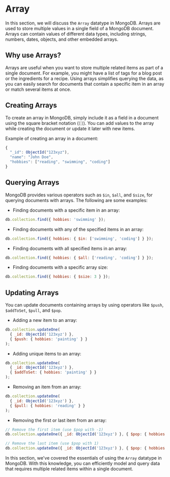 # Array

In this section, we will discuss the `Array` datatype in MongoDB. Arrays are used to store multiple values in a single field of a MongoDB document. Arrays can contain values of different data types, including strings, numbers, dates, objects, and other embedded arrays.

## Why use Arrays?

Arrays are useful when you want to store multiple related items as part of a single document. For example, you might have a list of tags for a blog post or the ingredients for a recipe. Using arrays simplifies querying the data, as you can easily search for documents that contain a specific item in an array or match several items at once.

## Creating Arrays

To create an array in MongoDB, simply include it as a field in a document using the square bracket notation (`[]`). You can add values to the array while creating the document or update it later with new items.

Example of creating an array in a document:

```javascript
{
  "_id": ObjectId("123xyz"),
  "name": "John Doe",
  "hobbies": ["reading", "swimming", "coding"]
}
```

## Querying Arrays

MongoDB provides various operators such as `$in`, `$all`, and `$size`, for querying documents with arrays. The following are some examples:

- Finding documents with a specific item in an array:

```javascript
db.collection.find({ hobbies: 'swimming' });
```

- Finding documents with any of the specified items in an array:

```javascript
db.collection.find({ hobbies: { $in: ['swimming', 'coding'] } });
```

- Finding documents with all specified items in an array:

```javascript
db.collection.find({ hobbies: { $all: ['reading', 'coding'] } });
```

- Finding documents with a specific array size:

```javascript
db.collection.find({ hobbies: { $size: 3 } });
```

## Updating Arrays

You can update documents containing arrays by using operators like `$push`, `$addToSet`, `$pull`, and `$pop`.

- Adding a new item to an array:

```javascript
db.collection.updateOne(
  { _id: ObjectId('123xyz') },
  { $push: { hobbies: 'painting' } }
);
```

- Adding unique items to an array:

```javascript
db.collection.updateOne(
  { _id: ObjectId('123xyz') },
  { $addToSet: { hobbies: 'painting' } }
);
```

- Removing an item from an array:

```javascript
db.collection.updateOne(
  { _id: ObjectId('123xyz') },
  { $pull: { hobbies: 'reading' } }
);
```

- Removing the first or last item from an array:

```javascript
// Remove the first item (use $pop with -1)
db.collection.updateOne({ _id: ObjectId('123xyz') }, { $pop: { hobbies: -1 } });

// Remove the last item (use $pop with 1)
db.collection.updateOne({ _id: ObjectId('123xyz') }, { $pop: { hobbies: 1 } });
```

In this section, we've covered the essentials of using the `Array` datatype in MongoDB. With this knowledge, you can efficiently model and query data that requires multiple related items within a single document.
